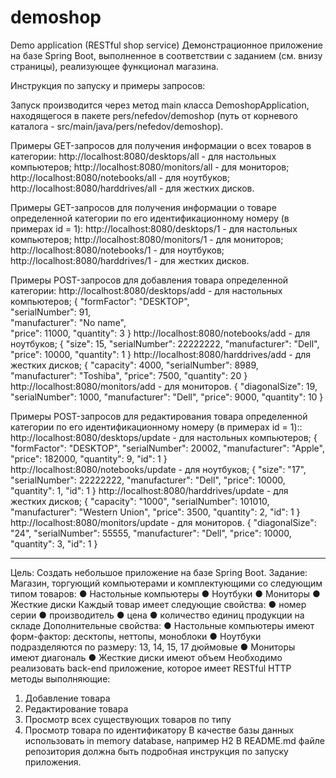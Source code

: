 # demoshop
Demo application (RESTful shop service)
Демонстрационное приложение на базе Spring Boot, выполненное в соответствии с заданием (см. внизу страницы), реализующее функционал магазина.

Инструкция по запуску и примеры запросов:

Запуск производится через метод main класса DemoshopApplication, находящегося в пакете pers/nefedov/demoshop (путь от корневого каталога - src/main/java/pers/nefedov/demoshop).

Примеры GET-запросов для получения информации о всех товаров в категории:
http://localhost:8080/desktops/all      - для настольных компьютеров;
http://localhost:8080/monitors/all      - для мониторов;
http://localhost:8080/notebooks/all     - для ноутбуков;
http://localhost:8080/harddrives/all    - для жестких дисков.

Примеры GET-запросов для получения информации о товаре определенной категории по его идентификационному номеру (в примерах id = 1):
http://localhost:8080/desktops/1        - для настольных компьютеров;
http://localhost:8080/monitors/1        - для мониторов;
http://localhost:8080/notebooks/1       - для ноутбуков;
http://localhost:8080/harddrives/1      - для жестких дисков.

Примеры POST-запросов для добавления товара определенной категории:
http://localhost:8080/desktops/add      - для настольных компьютеров;
{
    "formFactor": "DESKTOP",            
    "serialNumber": 91,                 
    "manufacturer": "No name",          
    "price": 11000,
    "quantity": 3
}
http://localhost:8080/notebooks/add     - для ноутбуков;
{
    "size": 15,
    "serialNumber": 22222222,
    "manufacturer": "Dell",
    "price": 10000,
    "quantity": 1
}
http://localhost:8080/harddrives/add    - для жестких дисков;
{
    "capacity": 4000,
    "serialNumber": 8989,
    "manufacturer": "Toshiba",
    "price": 7500,
    "quantity": 20
}
http://localhost:8080/monitors/add      - для мониторов.
{
    "diagonalSize": 19,
    "serialNumber": 1000,
    "manufacturer": "Dell",
    "price": 9000,
    "quantity": 10
}

Примеры POST-запросов для редактирования товара определенной категории по его идентификационному номеру (в примерах id = 1)::
http://localhost:8080/desktops/update     - для настольных компьютеров;
{
    "formFactor": "DESKTOP",
    "serialNumber": 20002,
    "manufacturer": "Apple",
    "price": 182000,
    "quantity": 9,
    "id": 1
}
http://localhost:8080/notebooks/update    - для ноутбуков;
{
    "size": "17",
    "serialNumber": 22222222,
    "manufacturer": "Dell",
    "price": 10000,
    "quantity": 1,
    "id": 1
}
http://localhost:8080/harddrives/update   - для жестких дисков;
{
    "capacity": "1000",
    "serialNumber": 101010,
    "manufacturer": "Western Union",
    "price": 3500,
    "quantity": 2,
    "id": 1
}
http://localhost:8080/monitors/update     - для мониторов.
{
    "diagonalSize": "24",
    "serialNumber": 55555,
    "manufacturer": "Dell",
    "price": 10000,
    "quantity": 3,
    "id": 1
}

___________________________________________________________________________________________________________________________________________________________________________
Цель:
Cоздать небольшое приложение на базе Spring Boot.
Задание:
Магазин, торгующий компьютерами и комплектующими со следующим типом товаров:
● Настольные компьютеры
● Ноутбуки
● Мониторы
● Жесткие диски
Каждый товар имеет следующие свойства:
● номер серии
● производитель
● цена
● количество единиц продукции на складе
Дополнительные свойства:
● Настольные компьютеры имеют форм-фактор: десктопы, неттопы, моноблоки
● Ноутбуки подразделяются по размеру: 13, 14, 15, 17 дюймовые
● Мониторы имеют диагональ
● Жесткие диски имеют объем
Необходимо реализовать back-end приложение, которое имеет RESTful HTTP методы
выполняющие:
1. Добавление товара
2. Редактирование товара
3. Просмотр всех существующих товаров по типу
4. Просмотр товара по идентификатору
В качестве базы данных использовать in memory database, например H2
В README.md файле репозитория должна быть подробная
инструкция по запуску приложения.
